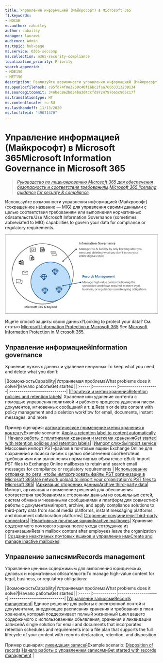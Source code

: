 ```yaml
---
title: Управление информацией (Майкрософт) в Microsoft 365
f1.keywords:
- NOCSH
ms.author: cabailey
author: cabailey
manager: laurawi
audience: Admin
ms.topic: hub-page
ms.service: O365-seccomp
ms.collection: m365-security-compliance
localization_priority: Priority
search.appverid:
- MOE150
- MET150
description: Реализуйте возможности управления информацией (Майкрософт) в Microsoft 365 для управления своими данными с целью соответствия требованиям или выполнения нормативных обязательств.
ms.openlocfilehash: c85fd74f0e3259c40f16bc2faa766b3313239134
ms.sourcegitcommit: 34ebec8e2bd54ba3d4ccfd9724797665c965c17f
ms.translationtype: HT
ms.contentlocale: ru-RU
ms.lasthandoff: 11/13/2020
ms.locfileid: "49071470"
---
```

# <a name="microsoft-information-governance-in-microsoft-365"></a><span data-ttu-id="d36a1-103">Управление информацией (Майкрософт) в Microsoft 365</span><span class="sxs-lookup"><span data-stu-id="d36a1-103">Microsoft Information Governance in Microsoft 365</span></span>

><span data-ttu-id="d36a1-104">*[Руководство по лицензированию Microsoft 365 для обеспечения безопасности и соответствия требованиям](https://aka.ms/ComplianceSD).*</span><span class="sxs-lookup"><span data-stu-id="d36a1-104">*[Microsoft 365 licensing guidance for security & compliance](https://aka.ms/ComplianceSD).*</span></span>

<span data-ttu-id="d36a1-105">Используйте возможности управления информацией (Майкрософт) (сокращенное название — MIG) для управления своими данными с целью соответствия требованиям или выполнения нормативных обязательств.</span><span class="sxs-lookup"><span data-stu-id="d36a1-105">Use Microsoft Information Governance (sometimes abbreviated to MIG) capabilities to govern your data for compliance or regulatory requirements.</span></span>

![Управление своими данными — управление информацией и записями](../media/information-governance-records-management.png)

<span data-ttu-id="d36a1-107">Ищете способ защиты своих данных?</span><span class="sxs-lookup"><span data-stu-id="d36a1-107">Looking to protect your data?</span></span> <span data-ttu-id="d36a1-108">См. статью [Microsoft Information Protection в Microsoft 365](information-protection.md).</span><span class="sxs-lookup"><span data-stu-id="d36a1-108">See [Microsoft Information Protection in Microsoft 365](information-protection.md).</span></span>

## <a name="information-governance"></a><span data-ttu-id="d36a1-109">Управление информацией</span><span class="sxs-lookup"><span data-stu-id="d36a1-109">Information governance</span></span>

<span data-ttu-id="d36a1-110">Хранение нужных данных и удаление ненужных:</span><span class="sxs-lookup"><span data-stu-id="d36a1-110">To keep what you need and delete what you don't:</span></span>
 
|<span data-ttu-id="d36a1-111">Возможность</span><span class="sxs-lookup"><span data-stu-id="d36a1-111">Capability</span></span>|<span data-ttu-id="d36a1-112">Устраняемая проблема</span><span class="sxs-lookup"><span data-stu-id="d36a1-112">What problems does it solve?</span></span>|<span data-ttu-id="d36a1-113">Начало работы</span><span class="sxs-lookup"><span data-stu-id="d36a1-113">Get started</span></span>|
|:------|:------------|:--------------------|:-----------------------------|
|[<span data-ttu-id="d36a1-114">Политики и метки хранения</span><span class="sxs-lookup"><span data-stu-id="d36a1-114">Retention policies and retention labels</span></span>](retention.md)| <span data-ttu-id="d36a1-115">Хранение или удаление контента с помощью управления политикой и рабочего процесса удаления писем, документов, мгновенных сообщений и т. д.</span><span class="sxs-lookup"><span data-stu-id="d36a1-115">Retain or delete content with policy management and a deletion workflow for email, documents, instant messages, and more</span></span> <br /><br /><span data-ttu-id="d36a1-116">Пример сценария: [автоматическое применение метки хранения к контенту](apply-retention-labels-automatically.md)</span><span class="sxs-lookup"><span data-stu-id="d36a1-116">Example scenario: [Apply a retention label to content automatically](apply-retention-labels-automatically.md)</span></span> | [<span data-ttu-id="d36a1-117">Начало работы с политиками хранения и метками хранения</span><span class="sxs-lookup"><span data-stu-id="d36a1-117">Get started with retention policies and retention labels</span></span>](get-started-with-retention.md)|
|[<span data-ttu-id="d36a1-118">Импорт службы</span><span class="sxs-lookup"><span data-stu-id="d36a1-118">Import service</span></span>](importing-pst-files-to-office-365.md)| <span data-ttu-id="d36a1-119">Массовый импорт PST-файлов в почтовые ящики Exchange Online для сохранения и поиска писем с целью обеспечения соответствия требованиям или выполнения нормативных обязательств</span><span class="sxs-lookup"><span data-stu-id="d36a1-119">Bulk-import PST files to Exchange Online mailboxes to retain and search email messages for compliance or regulatory requirements</span></span> | [<span data-ttu-id="d36a1-120">Использование отправки по сети, чтобы импортировать файлы PST организации в Microsoft 365</span><span class="sxs-lookup"><span data-stu-id="d36a1-120">Use network upload to import your organization's PST files to Microsoft 365</span></span>](use-network-upload-to-import-pst-files.md)|
|[<span data-ttu-id="d36a1-121">Архивация сторонних данных</span><span class="sxs-lookup"><span data-stu-id="d36a1-121">Archive third-party data</span></span>](archiving-third-party-data.md)| <span data-ttu-id="d36a1-122">Импорт, архивация и применение решений для обеспечения соответствия требованиям к сторонним данным из социальных сетей, систем обмена мгновенными сообщениями и платформ для совместной работы с документами</span><span class="sxs-lookup"><span data-stu-id="d36a1-122">Import, archive, and apply compliance solutions to third-party data from social media platforms, instant messaging platforms, and document collaboration platforms</span></span>| [<span data-ttu-id="d36a1-123">Сторонние соединители</span><span class="sxs-lookup"><span data-stu-id="d36a1-123">Third-party connectors</span></span>](archiving-third-party-data.md#third-party-data-connectors)|
|[<span data-ttu-id="d36a1-124">Неактивные почтовые ящики</span><span class="sxs-lookup"><span data-stu-id="d36a1-124">Inactive mailboxes</span></span>](inactive-mailboxes-in-office-365.md)| <span data-ttu-id="d36a1-125">Хранение содержимого почтового ящика после ухода сотрудника из организации</span><span class="sxs-lookup"><span data-stu-id="d36a1-125">Retain mailbox content after employees leave the organization</span></span> | [<span data-ttu-id="d36a1-126">Создание неактивных почтовых ящиков и управление ими</span><span class="sxs-lookup"><span data-stu-id="d36a1-126">Create and manage inactive mailboxes</span></span>](create-and-manage-inactive-mailboxes.md)|

## <a name="records-management"></a><span data-ttu-id="d36a1-127">Управление записями</span><span class="sxs-lookup"><span data-stu-id="d36a1-127">Records management</span></span>

<span data-ttu-id="d36a1-128">Управление ценным содержимым для выполнения юридических, деловых и нормативных обязательств:</span><span class="sxs-lookup"><span data-stu-id="d36a1-128">To manage high-value content for legal, business, or regulatory obligations:</span></span>

|<span data-ttu-id="d36a1-129">Возможность</span><span class="sxs-lookup"><span data-stu-id="d36a1-129">Capability</span></span>|<span data-ttu-id="d36a1-130">Устраняемая проблема</span><span class="sxs-lookup"><span data-stu-id="d36a1-130">What problems does it solve?</span></span>|<span data-ttu-id="d36a1-131">Начало работы</span><span class="sxs-lookup"><span data-stu-id="d36a1-131">Get started</span></span>|
|:------|:------------|---------------------|:----------------------------|
|[<span data-ttu-id="d36a1-132">Управление записями</span><span class="sxs-lookup"><span data-stu-id="d36a1-132">Records management</span></span>](records-management.md)| <span data-ttu-id="d36a1-133">Единое решение для работы с электронной почтой и документами, внедряющее расписания хранения и требования в план хранения, который поддерживает полный жизненный цикл вашего содержимого с использованием объявления, хранения и ликвидации записей</span><span class="sxs-lookup"><span data-stu-id="d36a1-133">A single solution for email and documents that incorporates retention schedules and requirements into a file plan that supports the full lifecycle of your content with records declaration, retention, and disposition</span></span> <br /><br /><span data-ttu-id="d36a1-134">Пример сценария: [ликвидация записей](disposition.md#disposition-of-records)</span><span class="sxs-lookup"><span data-stu-id="d36a1-134">Example scenario: [Disposition of records](disposition.md#disposition-of-records)</span></span>|[<span data-ttu-id="d36a1-135">Начало работы с управлением записями</span><span class="sxs-lookup"><span data-stu-id="d36a1-135">Get started with records management</span></span>](get-started-with-records-management.md) |

